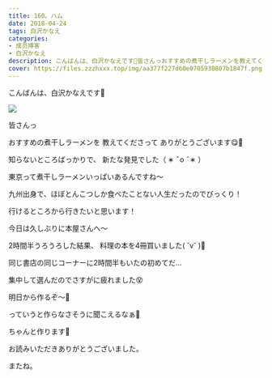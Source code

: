 ```yaml
---
title: 160。ハム
date: 2018-04-24
tags: 白沢かなえ
categories: 
- 成员博客
- 白沢かなえ
description: こんばんは、白沢かなえです🌷皆さんっおすすめの煮干しラーメンを教えてくださってありがとうございます😋🌸知らないところばっかりで、新たな発見で...
cover: https://files.zzzhxxx.top/img/aa377f227d60e0705930807b1847f.png 
---
```












こんばんは、白沢かなえです🌷

![](https://files.zzzhxxx.top/img/aa377f227d60e0705930807b1847f.png)









皆さんっ

おすすめの煮干しラーメンを
教えてくださって
ありがとうございます😋🌸

知らないところばっかりで、
新たな発見でした（ ∗   ̑ o   ̑ ∗ ）



東京って煮干しラーメンいっぱいあるんですね〜

九州出身で、ほぼとんこつしか食べたことない人生だったのでびっくり！






行けるところから行きたいと思います！













今日は久しぶりに本屋さんへ〜



2時間半うろうろした結果、
料理の本を4冊買いました( ˘v˘ )🧡



同じ書店の同じコーナーに2時間半もいたの初めてだ…



集中して選んだのでさすがに疲れました😵












明日から作るぞ〜🐶


























っていうと作らなさそうに聞こえるなぁ🤔






ちゃんと作ります👻













お読みいただきありがとうございました。


またね。


